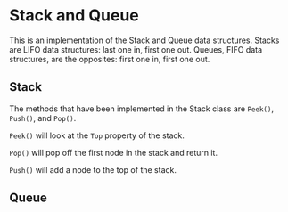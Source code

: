 # Stack and Queue

This is an implementation of the Stack and Queue data structures. Stacks are LIFO data structures: last one in, first one out. Queues, FIFO data structures, are the opposites: first one in, first one out.

## Stack
The methods that have been implemented in the Stack class are `Peek()`, `Push()`, and `Pop()`.

`Peek()` will look at the `Top` property of the stack.

`Pop()` will pop off the first node in the stack and return it.

`Push()` will add a node to the top of the stack.

## Queue